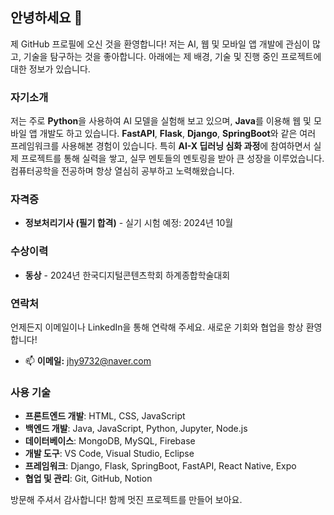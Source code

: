 ## 안녕하세요 👋

제 GitHub 프로필에 오신 것을 환영합니다! 저는 AI, 웹 및 모바일 앱 개발에 관심이 많고, 기술을 탐구하는 것을 좋아합니다. 아래에는 제 배경, 기술 및 진행 중인 프로젝트에 대한 정보가 있습니다.

### 자기소개

저는 주로 **Python**을 사용하여 AI 모델을 실험해 보고 있으며, **Java**를 이용해 웹 및 모바일 앱 개발도 하고 있습니다. **FastAPI**, **Flask**, **Django**, **SpringBoot**와 같은 여러 프레임워크를 사용해본 경험이 있습니다. 특히 **AI-X 딥러닝 심화 과정**에 참여하면서 실제 프로젝트를 통해 실력을 쌓고, 실무 멘토들의 멘토링을 받아 큰 성장을 이루었습니다. 컴퓨터공학을 전공하며 항상 열심히 공부하고 노력해왔습니다.

### 자격증

- **정보처리기사 (필기 합격)** - 실기 시험 예정: 2024년 10월

### 수상이력

- **동상** - 2024년 한국디지털콘텐츠학회 하계종합학술대회

### 연락처

언제든지 이메일이나 LinkedIn을 통해 연락해 주세요. 새로운 기회와 협업을 항상 환영합니다!

- 📫 **이메일:** jhy9732@naver.com

### 사용 기술

- **프론트엔드 개발**: HTML, CSS, JavaScript
- **백엔드 개발**: Java, JavaScript, Python, Jupyter, Node.js
- **데이터베이스**: MongoDB, MySQL, Firebase
- **개발 도구**: VS Code, Visual Studio, Eclipse
- **프레임워크**: Django, Flask, SpringBoot, FastAPI, React Native, Expo
- **협업 및 관리**: Git, GitHub, Notion

방문해 주셔서 감사합니다! 함께 멋진 프로젝트를 만들어 보아요.
